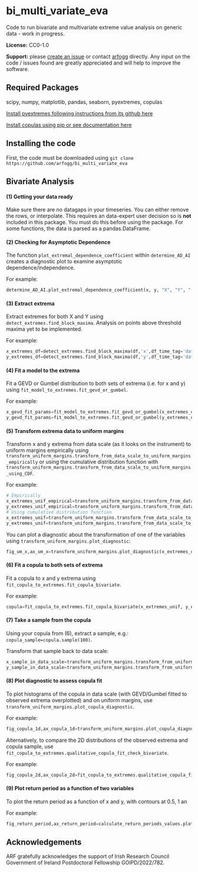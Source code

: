 # bi_multi_variate_eva

Code to run bivariate and multivariate extreme value analysis on generic data - work in progress.

**License:** CC0-1.0

**Support:** please [create an issue](https://github.com/arfogg/bi_multi_variate_eva/issues) or contact [arfogg](https://github.com/arfogg) directly. Any input on the code / issues found are greatly appreciated and will help to improve the software.


## Required Packages

scipy, numpy, matplotlib, pandas, seaborn, pyextremes, copulas

[Install pyextremes following instructions from its github here](https://github.com/georgebv/pyextremes)

[Install copulas using pip or see documentation here](https://pypi.org/project/copulas/)


## Installing the code

First, the code must be downloaded using `git clone https://github.com/arfogg/bi_multi_variate_eva`

## Bivariate Analysis

#### (1) Getting your data ready

Make sure there are no datagaps in your timeseries. You can either remove the rows, or interpolate. This requires an data-expert user decision so is **not** included in this package. You must do this before using the package. For some functions, the data is parsed as a pandas.DataFrame.

#### (2) Checking for Asymptotic Dependence

The function `plot_extremal_dependence_coefficient` within `determine_AD_AI` creates a diagnostic plot to examine asymptotic dependence/independence.

For example:
```python
determine_AD_AI.plot_extremal_dependence_coefficient(x, y, "X", "Y", "(units)", "(units)")
```

#### (3) Extract extrema

Extract extremes for both X and Y using `detect_extremes.find_block_maxima`. Analysis on points above threshold maxima yet to be implemented.

For example:
```python
x_extremes_df=detect_extremes.find_block_maxima(df,'x',df_time_tag='datetime',block_size=block_size,extremes_type='high')
y_extremes_df=detect_extremes.find_block_maxima(df,'y',df_time_tag='datetime',block_size=block_size,extremes_type='high')
```

#### (4) Fit a model to the extrema

Fit a GEVD or Gumbel distribution to both sets of extrema (i.e. for x and y) using `fit_model_to_extremes.fit_gevd_or_gumbel`.

For example:
```python
x_gevd_fit_params=fit_model_to_extremes.fit_gevd_or_gumbel(x_extremes_df, 'BM', 'high','extreme',df_time_tag='datetime',fitting_type='Emcee', block_size=block_size)
y_gevd_fit_params=fit_model_to_extremes.fit_gevd_or_gumbel(y_extremes_df, 'BM', 'high','extreme',df_time_tag='datetime',fitting_type='Emcee', block_size=block_size)
```

#### (5) Transform extrema data to uniform margins

Transform x and y extrema from data scale (as it looks on the instrument) to uniform margins empirically using `transform_uniform_margins.transform_from_data_scale_to_uniform_margins_empirically` or using the cumulative distribution function with `transform_uniform_margins.transform_from_data_scale_to_uniform_margins_using_CDF`.

For example:
```python
# Empirically
x_extremes_unif_empirical=transform_uniform_margins.transform_from_data_scale_to_uniform_margins_empirically(x_extremes_df.extreme)
y_extremes_unif_empirical=transform_uniform_margins.transform_from_data_scale_to_uniform_margins_empirically(y_extremes_df.extreme)
# Using cumulative distribution function
x_extremes_unif=transform_uniform_margins.transform_from_data_scale_to_uniform_margins_using_CDF(x_extremes_df.extreme, x_gevd_fit_params,distribution=x_gevd_fit_params.distribution_name[0])
y_extremes_unif=transform_uniform_margins.transform_from_data_scale_to_uniform_margins_using_CDF(y_extremes_df.extreme, y_gevd_fit_params,distribution=y_gevd_fit_params.distribution_name[0])
```

You can plot a diagnostic about the transformation of one of the variables using `transform_uniform_margins.plot_diagnostic`:
```python
fig_um_x,ax_um_x=transform_uniform_margins.plot_diagnostic(x_extremes_df.extreme, x_extremes_unif_empirical, x_extremes_unif, x_gevd_fit_params, 'X')
```

#### (6) Fit a copula to both sets of extrema

Fit a copula to x and y extrema using `fit_copula_to_extremes.fit_copula_bivariate`.

For example:
```python
copula=fit_copula_to_extremes.fit_copula_bivariate(x_extremes_unif, y_extremes_unif, 'X', 'Y')
```
 
#### (7) Take a sample from the copula

Using your copula from (6), extract a sample, e.g.: `copula_sample=copula.sample(100)`.

Transform that sample back to data scale:
```python
x_sample_in_data_scale=transform_uniform_margins.transform_from_uniform_margins_to_data_scale(copula_sample[:,0], x_gevd_fit_params)
y_sample_in_data_scale=transform_uniform_margins.transform_from_uniform_margins_to_data_scale(copula_sample[:,0], y_gevd_fit_params)
```

#### (8) Plot diagnostic to assess copula fit

To plot histograms of the copula in data scale (with GEVD/Gumbel fitted to observed extrema overplotted) and on uniform margins, use `transform_uniform_margins.plot_copula_diagnostic`. 

For example:
```python
fig_copula_1d,ax_copula_1d=transform_uniform_margins.plot_copula_diagnostic(copula_sample[:,0], copula_sample[:,1], x_sample_in_data_scale, y_sample_in_data_scale, x_gevd_fit_params, y_gevd_fit_params, 'X', 'Y')
```

Alternatively, to compare the 2D distributions of the observed extrema and copula sample, use `fit_copula_to_extremes.qualitative_copula_fit_check_bivariate`.

For example:
```python
fig_copula_2d,ax_copula_2d=fit_copula_to_extremes.qualitative_copula_fit_check_bivariate(x_extremes_df.extreme, y_extremes_df.extreme, x_sample_in_data_scale, y_sample_in_data_scale, 'X', 'Y')
```

#### (9) Plot return period as a function of two variables

To plot the return period as a function of x and y, with contours at 0.5, 1 an

For example:
```python
fig_return_period,ax_return_period=calculate_return_periods_values.plot_return_period_as_function_x_y(copula,np.nanmin(x_extremes_df.extreme),np.nanmax(x_extremes_df.extreme),np.nanmin(y_extremes_df.extreme),np.nanmax(y_extremes_df.extreme),'X','Y', x_gevd_fit_params, y_gevd_fit_params, 'X (units)', 'Y (units)', n_samples=1000,block_size=block_size)
```

## Acknowledgements

ARF gratefully acknowledges the support of Irish Research Council Government of Ireland Postdoctoral Fellowship GOIPD/2022/782.

